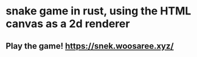 # snake game in rust, using the HTML canvas as a 2d renderer

## Play the game! https://snek.woosaree.xyz/